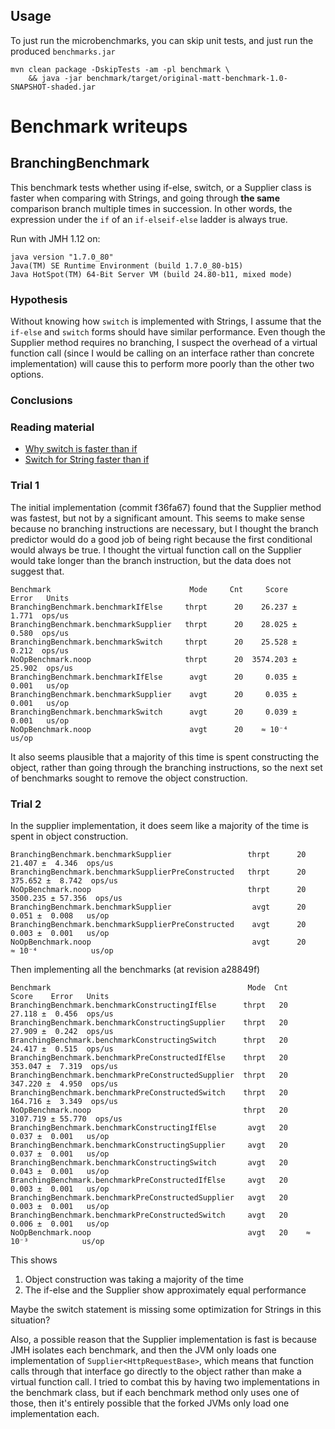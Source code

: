 ## Usage

To just run the microbenchmarks, you can skip unit tests, and just run the produced `benchmarks.jar`

```shell
mvn clean package -DskipTests -am -pl benchmark \
    && java -jar benchmark/target/original-matt-benchmark-1.0-SNAPSHOT-shaded.jar
```

# Benchmark writeups

## BranchingBenchmark

This benchmark tests whether using if-else, switch, or a Supplier class is faster when
comparing with Strings, and going through **the same** comparison branch multiple times
in succession.  In other words, the expression under the `if` of an `if-elseif-else` ladder
is always true.

Run with JMH 1.12 on:

```
java version "1.7.0_80"
Java(TM) SE Runtime Environment (build 1.7.0_80-b15)
Java HotSpot(TM) 64-Bit Server VM (build 24.80-b11, mixed mode)
```

### Hypothesis

Without knowing how `switch` is implemented with Strings, I assume that the `if-else` and `switch` forms should have
similar performance.  Even though the Supplier method requires no branching, I suspect the overhead of a virtual
function call (since I would be calling on an interface rather than concrete implementation) will cause this to
perform more poorly than the other two options.

### Conclusions

### Reading material

* [Why switch is faster than if](http://stackoverflow.com/questions/6705955/why-switch-is-faster-than-if)
* [Switch for String faster than if](http://stackoverflow.com/questions/22110707/how-is-string-in-switch-statement-more-efficient-than-corresponding-if-else-stat)

### Trial 1

The initial implementation (commit f36fa67) found that the Supplier method was fastest, but not by
a significant amount.  This seems to make sense because no branching instructions are necessary,
but I thought the branch predictor would do a good job of being right because the first conditional
would always be true.  I thought the virtual function call on the Supplier would take longer than the
branch instruction, but the data does not suggest that.

```
Benchmark                               Mode     Cnt     Score    Error   Units
BranchingBenchmark.benchmarkIfElse     thrpt      20    26.237 ±  1.771  ops/us
BranchingBenchmark.benchmarkSupplier   thrpt      20    28.025 ±  0.580  ops/us
BranchingBenchmark.benchmarkSwitch     thrpt      20    25.528 ±  0.212  ops/us
NoOpBenchmark.noop                     thrpt      20  3574.203 ± 25.902  ops/us
BranchingBenchmark.benchmarkIfElse      avgt      20     0.035 ±  0.001   us/op
BranchingBenchmark.benchmarkSupplier    avgt      20     0.035 ±  0.001   us/op
BranchingBenchmark.benchmarkSwitch      avgt      20     0.039 ±  0.001   us/op
NoOpBenchmark.noop                      avgt      20    ≈ 10⁻⁴            us/op
```

It also seems plausible that a majority of this time is spent constructing the object, rather than
going through the branching instructions, so the next set of benchmarks sought to remove the object construction.

### Trial 2

In the supplier implementation, it does seem like a majority of the time is spent in object construction.

```
BranchingBenchmark.benchmarkSupplier                 thrpt      20    21.407 ±  4.346  ops/us
BranchingBenchmark.benchmarkSupplierPreConstructed   thrpt      20   375.652 ±  8.742  ops/us
NoOpBenchmark.noop                                   thrpt      20  3500.235 ± 57.356  ops/us
BranchingBenchmark.benchmarkSupplier                  avgt      20     0.051 ±  0.008   us/op
BranchingBenchmark.benchmarkSupplierPreConstructed    avgt      20     0.003 ±  0.001   us/op
NoOpBenchmark.noop                                    avgt      20    ≈ 10⁻⁴            us/op
```

Then implementing all the benchmarks (at revision a28849f)

```
Benchmark                                            Mode  Cnt     Score    Error   Units
BranchingBenchmark.benchmarkConstructingIfElse      thrpt   20    27.118 ±  0.456  ops/us
BranchingBenchmark.benchmarkConstructingSupplier    thrpt   20    27.909 ±  0.242  ops/us
BranchingBenchmark.benchmarkConstructingSwitch      thrpt   20    24.417 ±  0.515  ops/us
BranchingBenchmark.benchmarkPreConstructedIfElse    thrpt   20   353.047 ±  7.319  ops/us
BranchingBenchmark.benchmarkPreConstructedSupplier  thrpt   20   347.220 ±  4.950  ops/us
BranchingBenchmark.benchmarkPreConstructedSwitch    thrpt   20   164.716 ±  3.349  ops/us
NoOpBenchmark.noop                                  thrpt   20  3107.719 ± 55.770  ops/us
BranchingBenchmark.benchmarkConstructingIfElse       avgt   20     0.037 ±  0.001   us/op
BranchingBenchmark.benchmarkConstructingSupplier     avgt   20     0.037 ±  0.001   us/op
BranchingBenchmark.benchmarkConstructingSwitch       avgt   20     0.043 ±  0.001   us/op
BranchingBenchmark.benchmarkPreConstructedIfElse     avgt   20     0.003 ±  0.001   us/op
BranchingBenchmark.benchmarkPreConstructedSupplier   avgt   20     0.003 ±  0.001   us/op
BranchingBenchmark.benchmarkPreConstructedSwitch     avgt   20     0.006 ±  0.001   us/op
NoOpBenchmark.noop                                   avgt   20    ≈ 10⁻³            us/op
```

This shows

1. Object construction was taking a majority of the time
2. The if-else and the Supplier show approximately equal performance

Maybe the switch statement is missing some optimization for Strings in this situation?

Also, a possible reason that the Supplier implementation is fast is because JMH isolates each benchmark, and then the JVM
only loads one implementation of `Supplier<HttpRequestBase>`, which means that function calls
through that interface go directly to the object rather than make a virtual function call.
I tried to combat this by having two implementations in the benchmark class, but if each benchmark method only
uses one of those, then it's entirely possible that the forked JVMs only load one implementation each.
